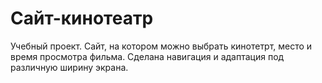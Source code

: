 # Сайт-кинотеатр
Учебный проект. Сайт, на котором можно выбрать кинотетрт, место и время просмотра фильма. Сделана навигация и адаптация под различную ширину экрана.
